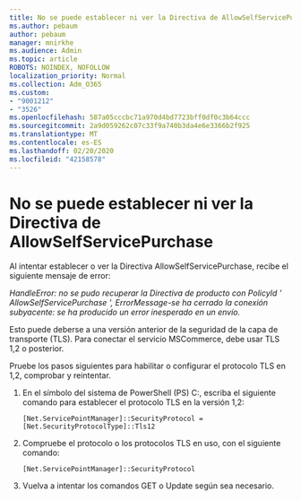 ```yaml
---
title: No se puede establecer ni ver la Directiva de AllowSelfServicePurchase
ms.author: pebaum
author: pebaum
manager: mnirkhe
ms.audience: Admin
ms.topic: article
ROBOTS: NOINDEX, NOFOLLOW
localization_priority: Normal
ms.collection: Adm_O365
ms.custom:
- "9001212"
- "3526"
ms.openlocfilehash: 587a05cccbc71a970d4bd7723bff0df0c3b64ccc
ms.sourcegitcommit: 2a9d059262c07c33f9a740b3da4e6e3366b2f925
ms.translationtype: MT
ms.contentlocale: es-ES
ms.lasthandoff: 02/20/2020
ms.locfileid: "42158578"
---
```

# <a name="unable-to-set-or-view-the-allowselfservicepurchase-policy"></a>No se puede establecer ni ver la Directiva de AllowSelfServicePurchase

Al intentar establecer o ver la Directiva AllowSelfServicePurchase, recibe el siguiente mensaje de error:

*HandleError: no se pudo recuperar la Directiva de producto con PolicyId ' AllowSelfServicePurchase ', ErrorMessage-se ha cerrado la conexión subyacente: se ha producido un error inesperado en un envío.*

Esto puede deberse a una versión anterior de la seguridad de la capa de transporte (TLS). Para conectar el servicio MSCommerce, debe usar TLS 1,2 o posterior.  

Pruebe los pasos siguientes para habilitar o configurar el protocolo TLS en 1,2, comprobar y reintentar.
 1. En el símbolo del sistema de PowerShell (PS\) C:, escriba el siguiente comando para establecer el protocolo TLS en la versión 1,2:

    `[Net.ServicePointManager]::SecurityProtocol = [Net.SecurityProtocolType]::Tls12`

2. Compruebe el protocolo o los protocolos TLS en uso, con el siguiente comando:

    `[Net.ServicePointManager]::SecurityProtocol` 

3. Vuelva a intentar los comandos GET o Update según sea necesario.

